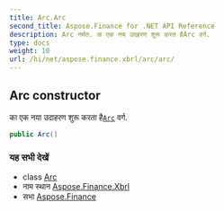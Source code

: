 ```yaml
---
title: Arc.Arc
second_title: Aspose.Finance for .NET API Reference
description: Arc नर्मत. क एक नय उदहरण शुरू करत हैArc वर्ग.
type: docs
weight: 10
url: /hi/net/aspose.finance.xbrl/arc/arc/
---
```

## Arc constructor

का एक नया उदाहरण शुरू करता है[`Arc`](../) वर्ग.

```csharp
public Arc()
```

### यह सभी देखें

* class [Arc](../)
* नाम स्थान [Aspose.Finance.Xbrl](../../arc/)
* सभा [Aspose.Finance](../../../)


